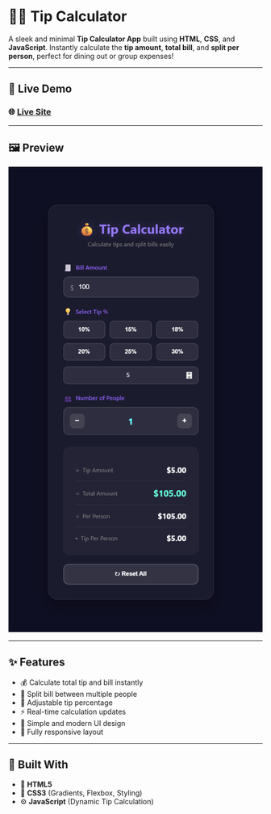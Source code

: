 # 💸🧮 Tip Calculator

A sleek and minimal **Tip Calculator App** built using **HTML**, **CSS**, and **JavaScript**. Instantly calculate the **tip amount**, **total bill**, and **split per person**, perfect for dining out or group expenses!

---

## 🚀 Live Demo

### 🌐 [**Live Site**](https://sulimanxo1.github.io/Tip-Calculator/)

---

## 🖼️ Preview

![Tip Calculator Preview](/image/preview.png)

---

## ✨ Features

- 💰 Calculate total tip and bill instantly
- 👥 Split bill between multiple people
- 🔢 Adjustable tip percentage
- ⚡ Real-time calculation updates
- 🎨 Simple and modern UI design
- 📱 Fully responsive layout

---

## 🧩 Built With

- 🧱 **HTML5**
- 🎨 **CSS3** (Gradients, Flexbox, Styling)
- ⚙️ **JavaScript** (Dynamic Tip Calculation)
